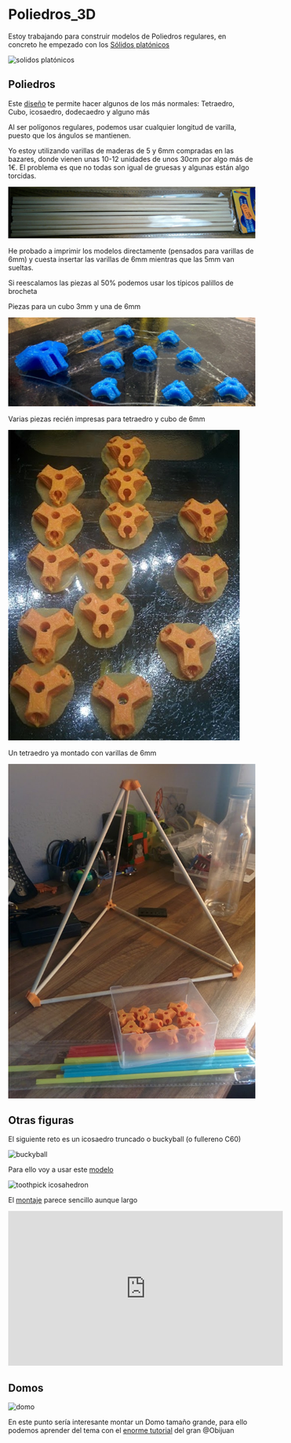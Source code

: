# Poliedros_3D

Estoy trabajando para construir modelos de Poliedros regulares, en concreto he empezado con los [Sólidos platónicos](https://es.wikipedia.org/wiki/S%C3%B3lidos_plat%C3%B3nicos)


![solidos platónicos](https://upload.wikimedia.org/wikipedia/commons/thumb/d/d3/Platonic_solids.jpg/220px-Platonic_solids.jpg)

## Poliedros

Este [diseño](http://www.thingiverse.com/thing:9203) te permite hacer algunos de los más normales: Tetraedro, Cubo, icosaedro, dodecaedro y alguno más

Al ser polígonos regulares, podemos usar cualquier longitud de varilla, puesto que los ángulos se mantienen.

Yo estoy utilizando varillas de maderas de 5 y 6mm compradas en las bazares, donde vienen unas 10-12 unidades de unos 30cm por algo más de 1€. El problema es que no todas son igual de gruesas y algunas están algo torcidas.

![varillas](./images/varillas.jpg)

He probado a imprimir los modelos directamente (pensados para varillas de 6mm) y cuesta insertar las varillas de 6mm mientras que las 5mm van sueltas.

Si reescalamos las piezas al 50% podemos usar los típicos palillos de brocheta

Piezas para un cubo 3mm y una de 6mm

![Cubo](./images/Cube_3mm.jpg)

Varias piezas recién impresas para tetraedro y cubo de 6mm

![varios](./images/varios.jpg)

Un tetraedro ya montado con varillas de 6mm

![Tetraedro](./images/Tetraedro.jpg)


## Otras figuras

El siguiente reto es un icosaedro truncado o buckyball (o fullereno C60)

![buckyball](https://upload.wikimedia.org/wikipedia/commons/4/41/C60a.png)

Para ello voy a usar este [modelo](http://www.thingiverse.com/thing:629977/)

![toothpick icosahedron](http://thingiverse-production-new.s3.amazonaws.com/renders/2a/93/e7/50/75/P1070001_preview_featured.JPG)

El [montaje](https://www.youtube.com/embed/mwJmi6ByF5M) parece sencillo aunque largo

<iframe width="560" height="315" src="https://www.youtube.com/embed/mwJmi6ByF5M" frameborder="0" allowfullscreen></iframe>

## Domos

![domo](https://github.com/TecnoLab/domocraft/raw/master/images/domo-01.png)

En este punto sería interesante montar un Domo tamaño grande, para ello podemos aprender del tema con el [enorme tutorial](https://github.com/TecnoLab/domocraft/wiki) del gran @Obijuan
